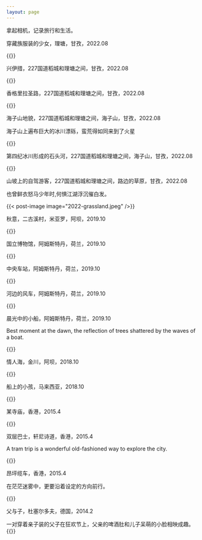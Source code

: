 ```yaml
---
layout: page
---
```


拿起相机，记录旅行和生活。

穿藏族服装的少女，理塘，甘孜，2022.08

{{<post-image image="2022-理塘-天空之城.jpeg"/>}}

兴伊措，227国道稻城和理塘之间，甘孜，2022.08

{{<post-image image="2022-兴伊措.jpeg" />}}

香格里拉圣路，227国道稻城和理塘之间，甘孜，2022.08

{{<post-image image="2022-兴伊措路上.jpeg" />}}

海子山地貌，227国道稻城和理塘之间，海子山，甘孜，2022.08

海子山上遍布巨大的冰川漂砾，蛮荒得如同来到了火星

{{<post-image image="2022-海子山.jpeg" />}}

第四纪冰川形成的石头河，227国道稻城和理塘之间，海子山，甘孜，2022.08

{{<post-image image="2022-海子山冰川石头河.jpeg" />}}

山坡上的自驾游客，227国道稻城和理塘之间，路边的草原，甘孜，2022.08

也曾鲜衣怒马少年时,何惧江湖浮沉催白发。

{{< post-image image="2022-grassland.jpeg" />}}

秋意，二古溪村，米亚罗，阿坝，2019.10

{{<post-image image="2020-米亚罗.jpeg" />}}

国立博物馆，阿姆斯特丹，荷兰，2019.10

{{<post-image image="2019-amsterdam-rijksmuseum.jpeg" />}}

中央车站，阿姆斯特丹，荷兰，2019.10

{{<post-image image="2019-amsterdam-centraal.jpeg" />}}

河边的风车，阿姆斯特丹，荷兰，2019.10

{{<post-image image="2019-amsterdam-windmill.jpeg" />}}

晨光中的小船，阿姆斯特丹，荷兰，2019.10

Best moment at the dawn, the reflection of trees shattered by the waves of a boat.

{{<post-image image="2019-amsterdam-boat-at-dawn.jpeg" />}}

情人海，金川，阿坝，2018.10

{{<post-image image="2018-情人海.jpeg" />}}

船上的小孩，马来西亚，2018.10

{{<post-image image="2018-no-name.jpeg" />}}

某寺庙，香港，2015.4

{{<post-image image="2015-hk-temple.jpeg" />}}

双层巴士，轩尼诗道，香港，2015.4

A tram trip is a wonderful old-fashioned way to explore the city.

{{<post-image image="2015-hk-bus.jpeg" />}}

昂坪缆车，香港，2015.4

在茫茫迷雾中，更要沿着设定的方向前行。

{{<post-image image="2015-hk-昂坪缆车.jpeg" />}}

父与子，杜塞尔多夫，德国，2014.2

一对穿着亲子装的父子在狂欢节上，父亲的啤酒肚和儿子呆萌的小脸相映成趣。
{{<post-image image="2014-父与子.jpeg" />}}